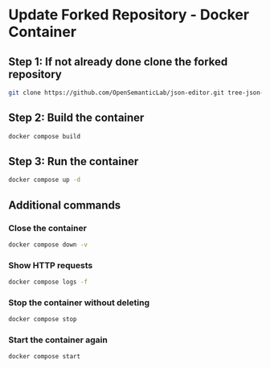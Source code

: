 # Update Forked Repository - Docker Container

## Step 1: If not already done clone the forked repository

```bash
git clone https://github.com/OpenSemanticLab/json-editor.git tree-json-editor; cd tree-json-editor
```

## Step 2: Build the container

```bash
docker compose build
```

## Step 3: Run the container

```bash
docker compose up -d
```

## Additional commands

### Close the container

```bash
docker compose down -v
```

### Show HTTP requests

```bash
docker compose logs -f
```

### Stop the container without deleting

```bash
docker compose stop
```

### Start the container again

```bash
docker compose start
```